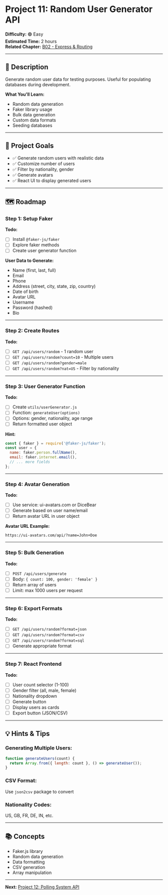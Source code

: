# Project 11: Random User Generator API

**Difficulty:** 🟢 Easy  
**Estimated Time:** 2 hours  
**Related Chapter:** [B02 - Express & Routing](../chapters/B02_EXPRESS_AND_ROUTING.md)

---

## 📝 Description

Generate random user data for testing purposes. Useful for populating databases during development.

**What You'll Learn:**
- Random data generation
- Faker library usage
- Bulk data generation
- Custom data formats
- Seeding databases

---

## 🎯 Project Goals

- ✅ Generate random users with realistic data
- ✅ Customize number of users
- ✅ Filter by nationality, gender
- ✅ Generate avatars
- ✅ React UI to display generated users

---

## 🗺️ Roadmap

### Step 1: Setup Faker
**Todo:**
- [ ] Install `@faker-js/faker`
- [ ] Explore faker methods
- [ ] Create user generator function

**User Data to Generate:**
- Name (first, last, full)
- Email
- Phone
- Address (street, city, state, zip, country)
- Date of birth
- Avatar URL
- Username
- Password (hashed)
- Bio

---

### Step 2: Create Routes
**Todo:**
- [ ] `GET /api/users/random` - 1 random user
- [ ] `GET /api/users/random?count=10` - Multiple users
- [ ] `GET /api/users/random?gender=male`
- [ ] `GET /api/users/random?nat=US` - Filter by nationality

---

### Step 3: User Generator Function
**Todo:**
- [ ] Create `utils/userGenerator.js`
- [ ] Function: `generateUser(options)`
- [ ] Options: gender, nationality, age range
- [ ] Return formatted user object

**Hint:**
```javascript
const { faker } = require('@faker-js/faker');
const user = {
  name: faker.person.fullName(),
  email: faker.internet.email(),
  // ... more fields
};
```

---

### Step 4: Avatar Generation
**Todo:**
- [ ] Use service: ui-avatars.com or DiceBear
- [ ] Generate based on user name/email
- [ ] Return avatar URL in user object

**Avatar URL Example:**
```
https://ui-avatars.com/api/?name=John+Doe
```

---

### Step 5: Bulk Generation
**Todo:**
- [ ] `POST /api/users/generate`
- [ ] Body: `{ count: 100, gender: 'female' }`
- [ ] Return array of users
- [ ] Limit: max 1000 users per request

---

### Step 6: Export Formats
**Todo:**
- [ ] `GET /api/users/random?format=json`
- [ ] `GET /api/users/random?format=csv`
- [ ] `GET /api/users/random?format=sql`
- [ ] Generate appropriate format

---

### Step 7: React Frontend
**Todo:**
- [ ] User count selector (1-100)
- [ ] Gender filter (all, male, female)
- [ ] Nationality dropdown
- [ ] Generate button
- [ ] Display users as cards
- [ ] Export button (JSON/CSV)

---

## 💡 Hints & Tips

### Generating Multiple Users:
```javascript
function generateUsers(count) {
  return Array.from({ length: count }, () => generateUser());
}
```

### CSV Format:
Use `json2csv` package to convert

### Nationality Codes:
US, GB, FR, DE, IN, etc.

---

## 📚 Concepts

- Faker.js library
- Random data generation
- Data formatting
- CSV generation
- Array manipulation

---

**Next:** [Project 12: Polling System API](12-polling-system.md)
